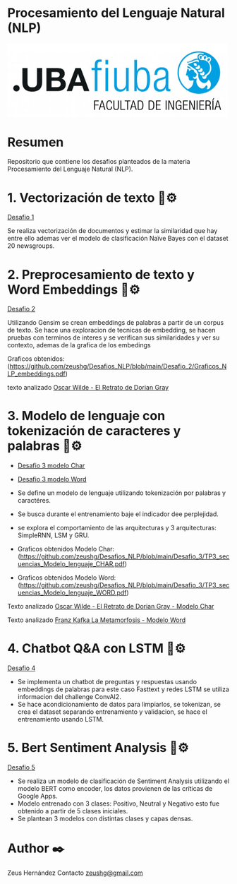 # Procesamiento del Lenguaje Natural (NLP)
<img src="https://github.com/zeushg/Desafios_NLP/blob/main/logoFIUBA.jpg" width="500" align="center">

# Resumen
Repositorio que contiene los desafios planteados de la materia Procesamiento del Lenguaje Natural (NLP).

# 1. Vectorización de texto 🔧⚙️
[Desafio 1](https://github.com/zeushg/Desafios_NLP/blob/main/Desafio_1/Desafio_1.ipynb)

Se realiza vectorización de documentos y estimar la similaridad que hay entre ello ademas ver el modelo de clasificación Naïve Bayes con el dataset 20 newsgroups.

# 2. Preprocesamiento de texto y Word Embeddings 🔧⚙️
[Desafio 2](https://github.com/zeushg/Desafios_NLP/blob/main/Desafio_2/Desafio2.ipynb)

Utilizando Gensim se crean embeddings de palabras a partir de un corpus de texto. Se hace una exploracion de tecnicas de embedding, se hacen pruebas con terminos de interes y se verifican sus similaridades y ver su contexto, ademas de la grafica de los embedings

Graficos obtenidos: (https://github.com/zeushg/Desafios_NLP/blob/main/Desafio_2/Graficos_NLP_embeddings.pdf)

texto analizado [Oscar Wilde - El Retrato de Dorian Gray](https://www.textos.info/oscar-wilde/el-retrato-de-dorian-gray/)



# 3. Modelo de lenguaje con tokenización de caracteres y palabras 🔧⚙️ 
- [Desafio 3 modelo Char](https://github.com/zeushg/Desafios_NLP/blob/main/Desafio_3/Desafio3_modelo_lenguaje_char.ipynb)
- [Desafio 3 modelo Word](https://github.com/zeushg/Desafios_NLP/blob/main/Desafio_3/Desafio3_modelo_lenguaje_word.ipynb)

- Se define un modelo de lenguaje utilizando tokenización por palabras y caractéres. 
- Se busca durante el entrenamiento baje el indicador dee perplejidad.
- se explora el comportamiento de las arquitecturas y 3 arquitecturas: SimpleRNN, LSM y GRU.

- Graficos obtenidos Modelo Char: (https://github.com/zeushg/Desafios_NLP/blob/main/Desafio_3/TP3_secuencias_Modelo_lenguaje_CHAR.pdf)
- Graficos obtenidos Modelo Word: (https://github.com/zeushg/Desafios_NLP/blob/main/Desafio_3/TP3_secuencias_Modelo_lenguaje_WORD.pdf)

Texto analizado [Oscar Wilde - El Retrato de Dorian Gray - Modelo Char](https://www.textos.info/oscar-wilde/el-retrato-de-dorian-gray/)

Texto analizado [Franz Kafka La Metamorfosis - Modelo Word](https://www.textos.info/franz-kafka/la-metamorfosis/)

# 4. Chatbot Q&A con LSTM 🔧⚙️
[Desafio 4](https://github.com/zeushg/Desafios_NLP/blob/main/Desafio_4/_Desafio_4_bot_qa.ipynb)

- Se implementa un chatbot de preguntas y respuestas usando embeddings de palabras para este caso Fasttext  y redes LSTM se utiliza informacion del challenge ConvAI2.
- Se hace acondicionamiento de datos para limpiarlos, se tokenizan, se crea el dataset separando entrenamiento y validacion, se hace el entrenamiento usando LSTM.


# 5. Bert Sentiment Analysis 🔧⚙️ 
[Desafio 5](https://github.com/zeushg/Desafios_NLP/blob/main/Desafio_5/Desafio5_7d_bert_sentiment_analysis_multicategorial.ipynb)

- Se realiza un modelo de clasificación de Sentiment Analysis utilizando el modelo BERT como encoder, los datos provienen de las críticas de Google Apps.
- Modelo entrenado con 3 clases: Positivo, Neutral y Negativo esto fue obtenido a partir de 5 clases iniciales.
- Se plantean 3 modelos con distintas clases y capas densas.


# Author ✒️
Zeus Hernández 
Contacto zeushg@gmail.com 